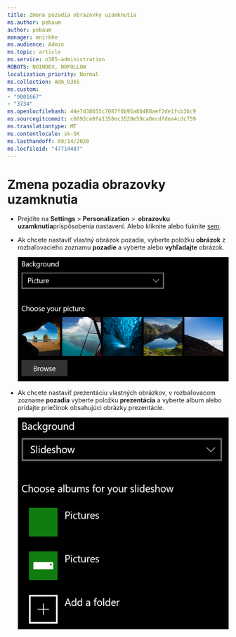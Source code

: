 ```yaml
---
title: Zmena pozadia obrazovky uzamknutia
ms.author: pebaum
author: pebaum
manager: mnirkhe
ms.audience: Admin
ms.topic: article
ms.service: o365-administration
ROBOTS: NOINDEX, NOFOLLOW
localization_priority: Normal
ms.collection: Adm_O365
ms.custom:
- "9001667"
- "3734"
ms.openlocfilehash: 44e7d38655c7087f0b95a80488aef2de1fcb36c9
ms.sourcegitcommit: c6692ce0fa1358ec3529e59ca0ecdfdea4cdc759
ms.translationtype: MT
ms.contentlocale: sk-SK
ms.lasthandoff: 09/14/2020
ms.locfileid: "47714487"
---
```

# <a name="change-your-lock-screen-background"></a>Zmena pozadia obrazovky uzamknutia

- Prejdite na **Settings**  >  **Personalization**  >  **obrazovku uzamknutia**prispôsobenia nastavení. Alebo kliknite alebo ťuknite [sem](ms-settings:lockscreen?activationSource=GetHelp).

- Ak chcete nastaviť vlastný obrázok pozadia, vyberte položku **obrázok** z rozbaľovacieho zoznamu **pozadie** a vyberte alebo **vyhľadajte** obrázok.

  ![Nastavte vlastný obrázok pozadia.](media/set-custom-background-pic.png)

- Ak chcete nastaviť prezentáciu vlastných obrázkov, v rozbaľovacom zozname **pozadia** vyberte položku **prezentácia** a vyberte album alebo pridajte priečinok obsahujúci obrázky prezentácie.

  ![Nastavte prezentáciu vlastných obrázkov.](media/set-up-slideshow-background.png)
